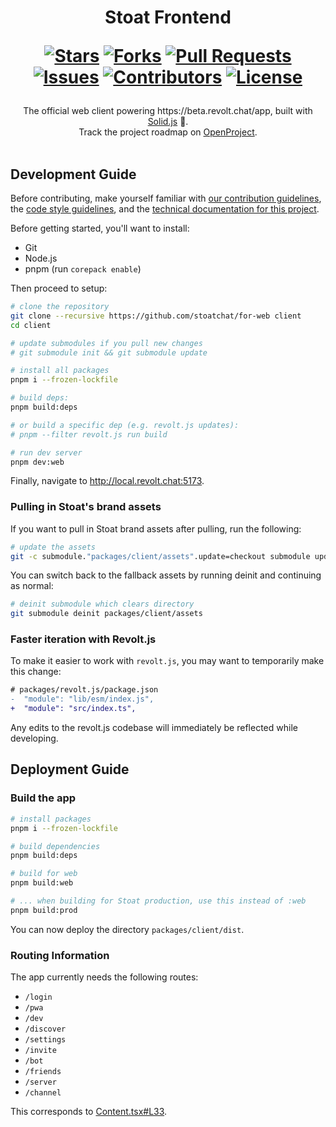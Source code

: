 <div align="center">
<h1>
  Stoat Frontend
  
  [![Stars](https://img.shields.io/github/stars/stoatchat/for-web?style=flat-square&logoColor=white)](https://github.com/stoatchat/for-web/stargazers)
  [![Forks](https://img.shields.io/github/forks/stoatchat/for-web?style=flat-square&logoColor=white)](https://github.com/stoatchat/for-web/network/members)
  [![Pull Requests](https://img.shields.io/github/issues-pr/stoatchat/for-web?style=flat-square&logoColor=white)](https://github.com/stoatchat/for-web/pulls)
  [![Issues](https://img.shields.io/github/issues/stoatchat/for-web?style=flat-square&logoColor=white)](https://github.com/stoatchat/for-web/issues)
  [![Contributors](https://img.shields.io/github/contributors/stoatchat/for-web?style=flat-square&logoColor=white)](https://github.com/stoatchat/for-web/graphs/contributors)
  [![License](https://img.shields.io/github/license/stoatchat/for-web?style=flat-square&logoColor=white)](https://github.com/stoatchat/for-web/blob/main/LICENSE)
</h1>
The official web client powering https://beta.revolt.chat/app, built with <a href="https://www.solidjs.com/">Solid.js</a> 💖. <br/>
Track the project roadmap on <a href="https://op.revolt.wtf/projects/revolt-for-web/roadmap">OpenProject</a>.
</div>
<br/>

## Development Guide

Before contributing, make yourself familiar with [our contribution guidelines](https://developers.revolt.chat/contrib.html), the [code style guidelines](./GUIDELINES.md), and the [technical documentation for this project](https://revoltchat.github.io/frontend/).

Before getting started, you'll want to install:

- Git
- Node.js
- pnpm (run `corepack enable`)

Then proceed to setup:

```bash
# clone the repository
git clone --recursive https://github.com/stoatchat/for-web client
cd client

# update submodules if you pull new changes
# git submodule init && git submodule update

# install all packages
pnpm i --frozen-lockfile

# build deps:
pnpm build:deps

# or build a specific dep (e.g. revolt.js updates):
# pnpm --filter revolt.js run build

# run dev server
pnpm dev:web
```

Finally, navigate to http://local.revolt.chat:5173.

### Pulling in Stoat's brand assets

If you want to pull in Stoat brand assets after pulling, run the following:

```bash
# update the assets
git -c submodule."packages/client/assets".update=checkout submodule update --init packages/client/assets
```

You can switch back to the fallback assets by running deinit and continuing as normal:

```bash
# deinit submodule which clears directory
git submodule deinit packages/client/assets
```

### Faster iteration with Revolt.js

To make it easier to work with `revolt.js`, you may want to temporarily make this change:

```diff
# packages/revolt.js/package.json
-  "module": "lib/esm/index.js",
+  "module": "src/index.ts",
```

Any edits to the revolt.js codebase will immediately be reflected while developing.

## Deployment Guide

### Build the app

```bash
# install packages
pnpm i --frozen-lockfile

# build dependencies
pnpm build:deps

# build for web
pnpm build:web

# ... when building for Stoat production, use this instead of :web
pnpm build:prod
```

You can now deploy the directory `packages/client/dist`.

### Routing Information

The app currently needs the following routes:

- `/login`
- `/pwa`
- `/dev`
- `/discover`
- `/settings`
- `/invite`
- `/bot`
- `/friends`
- `/server`
- `/channel`

This corresponds to [Content.tsx#L33](packages/client/src/index.tsx).
